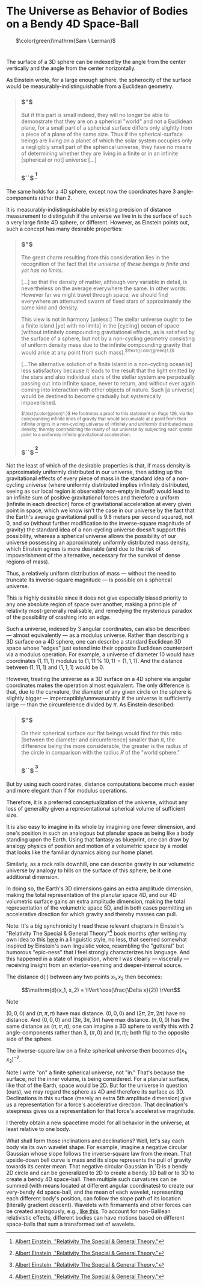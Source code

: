 # The Universe as Behavior of Bodies on a Bendy 4D Space-Ball

&ensp;&ensp;&ensp; $\color{green}\mathrm{Sam \ Lerman}$

#

The surface of a 3D sphere can be indexed by the angle from the center vertically and the angle from the center horizontally.

As Einstein wrote, for a large enough sphere, the spherocity of the surface would be measurably-indistinguishable from a Euclidean geometry.

> ### $"$
> But if this part is small indeed, they will no longer be able to demonstrate that they are on a spherical "world" and not a Euclidean plane, for a small part of a spherical surface differs only slightly from a piece of a plane of the same size. Thus if the spherical-surface beings are living on a planet of which the solar system occupies only a negligibly small part of the spherical universe, they have no means of determining whether they are living in a finite or in an infinite [spherical or not] universe [...]
> ### $``$ <sup>[^1]</sup>

The same holds for a 4D sphere, except now the coordinates have 3 angle-components rather than 2.

It is measurably-indistinguishable by existing precision of distance measurement to distinguish if the universe we live in is the surface of such a very large finite 4D sphere, or different. However, as Einstein points out, such a concept has many desirable properties:

> ### $"$
> The great charm resulting from this consideration lies in the recognition of the fact that *the universe of these beings is finite and yet has no limits.* 
>
> [...] so that the density of matter, although very variable in detail, is nevertheless on the average everywhere the same. In other words: However far we might travel through space, we should find everywhere an attenuated swarm of fixed stars of approximately the same kind and density.
> 
> This view is not in harmony [unless:] The stellar universe ought to be a finite island [yet with no limits] in the [cycling] ocean of space [without infinitely compounding gravitational effects, as is satisfied by the surface of a sphere, but not by a non-cycling geometry consisting of uniform density mass due to the infinite compounding gravity that would arise at any point from such mass].<sup>$\text{\color{green}1.}$</sup>
>
> [...The alternative solution of a finite island in a non-cycling ocean is] less satisfactory because it leads to the result that the light emitted by the stars and also individual stars of the stellar system are perpetually passing out into infinite space, never to return, and without ever again coming into interaction with other objects of nature. Such [a universe] would be destined to become gradually but systemically impoverished.
>
> <sub>$\text{\color{green}1.}$ He footnotes a proof to this statement on Page 126, via the compounding infinite lines of gravity that would accumulate at a point from their infinite origins in a non-cycling universe of infinitely and uniformly distributed mass density, thereby contradicting the reality of our universe by subjecting each spatial point to a uniformly infinite gravitational acceleration.</sub>
>
> ### $``$ <sup>[^1]</sup>

Not the least of which of the desirable properties is that, if mass density is approximately uniformly distributed in our universe, then adding up the gravitational effects of every piece of mass in the standard idea of a non-cycling universe (where uniformly distributed implies infinitely distributed, seeing as our local region is observably non-empty in itself) would lead to an infinite sum of positive gravitational forces and therefore a uniform (infinite in each direction) force of gravitational acceleration at every given point in space, which we know isn't the case in our universe by the fact that the Earth's average gravitational pull is 9.8 meters per second squared, not 0, and so (without further modification to the inverse-square magnitude of gravity) the standard idea of a non-cycling universe doesn't support this possibility, whereas a spherical universe allows the possibility of our universe possessing an approximately uniformly distributed mass density, which Einstein agrees is more desirable (and due to the risk of impoverishment of the alternative, necessary for the survival of dense regions of mass).

Thus, a relatively uniform distribution of mass — without the need to truncate its inverse-square magnitude — is possible on a spherical universe.

This is highly desirable since it does not give especially biased priority to any one absolute region of space over another, making a principle of relativity most-generally realisable, and remedying the mysterious paradox of the possibility of crashing into an edge.

Such a universe, indexed by 3 angular coordinates, can also be described — almost equivalently — as a modulus universe. Rather than describing a 3D surface on a 4D sphere, one can describe a standard Euclidean 3D space whose "edges" just extend into their opposite Euclidean counterpart via a modulus operation. For example, a universe of diameter $10$ would have coordinates $(1, 11, 1)$ modulus to $(1, 11$ % $10, 1) = (1, 1, 1)$. And the distance between $(1, 11, 1)$ and $(1, 1, 1)$ would be $0$.

However, treating the universe as a 3D surface on a 4D sphere via angular coordinates makes the operation almost equivalent. The only difference is that, due to the curvature, the diameter of any given circle on the sphere is slightly bigger — imperceptibly/unmeasurably if the universe is sufficiently large — than the circumference divided by $\pi$. As Einstein described:

> ### $"$
> On their spherical surface our flat beings would find for this ratio [between the diameter and circumference] smaller than $\pi$, the difference being the more considerable, the greater is the radius of the circle in comparison with the radius $R$ of the "world sphere."
> ### $``$ <sup>[^1]</sup>

But by using such coordinates, distance computations become much easier and more elegant than if for modulus operations.

Therefore, it is a preferred conceptualization of the universe, without any loss of generality given a representational spherical volume of sufficient size.

It is also easy to imagine in its whole by imagining one fewer dimension, and one's position in such an analogous but planular space as being like a body standing upon the Earth. Using that fantasy as blueprint, one can draw by analogy physics of position and motion of a volumetric space by a model that looks like the familiar dynamics along our home planet.

Similarly, as a rock rolls downhill, one can describe gravity in our volumetric universe by analogy to hills on the surface of this sphere, be it one additional dimension.

In doing so, the Earth's 3D dimensions gains an extra amplitude dimension, making the total representation of the planular space 4D, and our 4D volumetric surface gains an extra amplitude dimension, making the total representation of the volumetric space 5D, and in both cases permitting an accelerative direction for which gravity and thereby masses can pull.

Note: It's a big synchronicity I read these relevant chapters in Einstein's "Relativity The Special & General Theory"[^1] book months *after* writing my own idea to this [here](https://github.com/animal-tree/Writing-stuff-2/blob/main/Theories/Colossal-Misery.md) in a linguistic style, no less, that seemed somewhat inspired by Einstein's own linguistic voice, resembling the "gutteral" but humorous "epic-ness" that I feel strongly characterizes his language. And this happened in a state of inspiration, where I was clearly — viscerally — receiving insight from an exterior-seeming and deeper-internal source.

The distance $\mathrm{d}(\cdot)$ between any two points $x_1, x_2$ then becomes:

$$\mathrm{d}(x_1, x_2) = \lVert \cos(\frac{\Delta x}{2}) \rVert$$

> [!NOTE]
> $(0, 0, 0)$ and $(\pi, \pi, \pi)$ have max distance. $(0, 0, 0)$ and $(2\pi, 2\pi, 2\pi)$ have no distance. And $(0, 0, 0)$ and $(3\pi, 3\pi, 3\pi)$ have max distance. $(\pi, 0, 0)$ has the same distance as $(\pi, \pi, \pi)$; one can imagine a 3D sphere to verify this with 2 angle-components rather than 3, $(\pi, 0)$ and $(\pi, \pi)$; both flip to the opposite side of the sphere.

The inverse-square law on a finite spherical universe then becomes $\mathrm{d}(x_1, x_2)^{-2}$.

Note I write "on" a finite spherical universe, not "in." That's because the surface, not the inner volume, is being considered. For a planular surface, like that of the Earth, space would be 2D. But for the universe in question (ours), we may regard the sphere as 4D and therefore its surface as 3D. Declinations in this surface (merely an extra 5th amplitude dimension) give us a representation for a force's accelerative direction. That declination's steepness gives us a representation for that force's accelerative magnitude.

I thereby obtain a new spacetime model for all behavior in the universe, at least relative to one body.

What shall form those inclinations and declinations? Well, let's say each body via its own wavelet shape. For example, imagine a negative circular Gaussian whose slope follows the inverse-square law from the mean. That upside-down bell curve is mass and its slope represents the pull of gravity towards its center mean. That negative circular Gaussian in 1D is a bendy 2D circle and can be generalized to 2D to create a bendy 3D ball or to 3D to create a bendy 4D space-ball. Then multiple such curvatures can be summed (with means located at different angular coordinates) to create our very-bendy 4d space-ball, and the mean of each wavelet, representing each different body's position, can follow the slope path of its location (literally gradient descent). Wavelets with firmaments and other forces can be created analogously, e.g., [like this](https://github.com/animal-tree/Writing-stuff-2/blob/main/Theories/What-is-Light.md). To account for non-Galilean relativistic effects, different bodies can have motions based on different space-balls that sum a transformed set of wavelets.

[^1]: [Albert Einstein, "Relativity The Special & General Theory."](https://a.co/d/50TwgPd)

